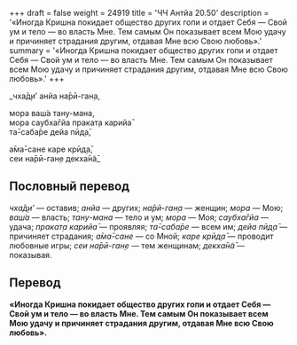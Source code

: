 +++
draft = false
weight = 24919
title = 'ЧЧ Антйа 20.50'
description = '«Иногда Кришна покидает общество других гопи и отдает Себя — Свой ум и тело — во власть Мне. Тем самым Он показывает всем Мою удачу и причиняет страдания другим, отдавая Мне всю Свою любовь».'
summary = '«Иногда Кришна покидает общество других гопи и отдает Себя — Свой ум и тело — во власть Мне. Тем самым Он показывает всем Мою удачу и причиняет страдания другим, отдавая Мне всю Свою любовь».'
+++

_чха̄д̣и’ анйа на̄рӣ-ган̣а,  
  
мора ваш́а тану-мана,  
мора саубха̄гйа пракат̣а карийа̄  
та̄-саба̄ре дейа пӣд̣а̄,  
  
а̄ма̄-сане каре крӣд̣а̄,  
сеи на̄рӣ-ган̣е декха̄н̃а̄_

## Пословный перевод

_чха̄д̣и’_ — оставив; _анйа_ — других; _на̄рӣ_\-_ган̣а_ — женщин; _мора_ — Мою; _ваш́а_ — власть; _тану_\-_мана_ — тело и ум; _мора_ — Моя; _саубха̄гйа_ — удача; _пракат̣а_ _карийа̄_ — проявляя; _та̄_\-_саба̄ре_ — всем им; _дейа_ _пӣд̣а̄_ — причиняет страдания; _а̄ма̄_\-_сане_ — со Мной; _каре_ _крӣд̣а̄_ — проводит любовные игры; _сеи_ _на̄рӣ_\-_ган̣е_ — тем женщинам; _декха̄н̃а̄_ — показывая.

## Перевод

**«Иногда Кришна покидает общество других гопи и отдает Себя — Свой ум и тело — во власть Мне. Тем самым Он показывает всем Мою удачу и причиняет страдания другим, отдавая Мне всю Свою любовь».**
